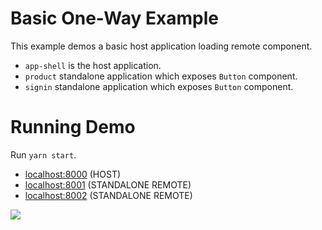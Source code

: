 # Basic One-Way Example

This example demos a basic host application loading remote component.

- `app-shell` is the host application.
- `product` standalone application which exposes `Button` component.
- `signin` standalone application which exposes `Button` component.

# Running Demo

Run `yarn start`.

- [localhost:8000](http://localhost:8000/) (HOST)
- [localhost:8001](http://localhost:8001/) (STANDALONE REMOTE)
- [localhost:8002](http://localhost:8002/) (STANDALONE REMOTE)

<img src="https://ssl.google-analytics.com/collect?v=1&t=event&ec=email&ea=open&t=event&tid=UA-120967034-1&z=1589682154&cid=ae045149-9d17-0367-bbb0-11c41d92b411&dt=ModuleFederationExamples&dp=/email/BasicRemoteHost">
